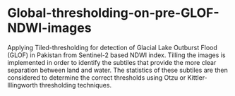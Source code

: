 # Global-thresholding-on-pre-GLOF-NDWI-images
Applying Tiled-thresholding for detection of Glacial Lake Outburst Flood (GLOF) in Pakistan from Sentinel-2 based NDWI index.
Tilling the images is implemented in order to identify the subtiles that provide the more clear separation between land and water. The statistics of these subtiles are then considered to determine the correct thresholds using Otzu or Kittler-Illingworth thresholding techniques. 
